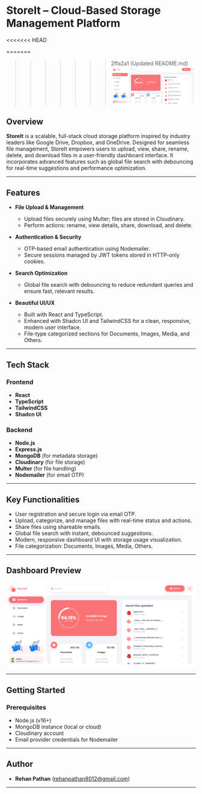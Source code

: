 # StoreIt – Cloud-Based Storage Management Platform

<<<<<<< HEAD

=======
>>>>>>> 2ffa2a1 (Updated README.md)
![StoreIt Dashboard](/client/public/assets/storeIt_img.png)

## Overview

**StoreIt** is a scalable, full-stack cloud storage platform inspired by industry leaders like Google Drive, Dropbox, and OneDrive. Designed for seamless file management, StoreIt empowers users to upload, view, share, rename, delete, and download files in a user-friendly dashboard interface. It incorporates advanced features such as global file search with debouncing for real-time suggestions and performance optimization.

---

## Features

- **File Upload & Management**
  - Upload files securely using Multer; files are stored in Cloudinary.
  - Perform actions: rename, view details, share, download, and delete.

- **Authentication & Security**
  - OTP-based email authentication using Nodemailer.
  - Secure sessions managed by JWT tokens stored in HTTP-only cookies.

- **Search Optimization**
  - Global file search with debouncing to reduce redundant queries and ensure fast, relevant results.

- **Beautiful UI/UX**
  - Built with React and TypeScript.
  - Enhanced with Shadcn UI and TailwindCSS for a clean, responsive, modern user interface.
  - File-type categorized sections for Documents, Images, Media, and Others.

---

## Tech Stack

### Frontend

- **React**
- **TypeScript**
- **TailwindCSS**
- **Shadcn UI**

### Backend

- **Node.js**
- **Express.js**
- **MongoDB** (for metadata storage)
- **Cloudinary** (for file storage)
- **Multer** (for file handling)
- **Nodemailer** (for email OTP)

---

## Key Functionalities

- User registration and secure login via email OTP.
- Upload, categorize, and manage files with real-time status and actions.
- Share files using shareable emails.
- Global file search with instant, debounced suggestions.
- Modern, responsive dashboard UI with storage usage visualization.
- File categorization: Documents, Images, Media, Others.

---

## Dashboard Preview

![StoreIt Dashboard](/client/public/assets/storeIt_img.png)

---

## Getting Started

### Prerequisites

- Node.js (v16+)
- MongoDB instance (local or cloud)
- Cloudinary account
- Email provider credentials for Nodemailer

---

## Author

- **Rehan Pathan** ([rehanpathan8012@gmail.com](mailto:rehanpathan8012@gmail.com))

---
